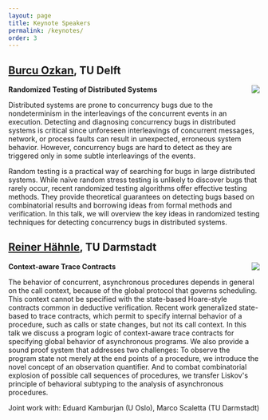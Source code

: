 ```yaml
---
layout: page
title: Keynote Speakers
permalink: /keynotes/
order: 3
---
```


## [Burcu Ozkan](https://burcuku.github.io/home/), TU Delft

<img src="{{ site.baseurl }}{% link assets/burcu.jpg %}" class="imageSpeaker" align="right"/>

**Randomized Testing of Distributed Systems**

Distributed systems are prone to concurrency bugs due to the nondeterminism in the interleavings of the concurrent events in an execution. Detecting and diagnosing concurrency bugs in distributed systems is critical since unforeseen interleavings of concurrent messages, network, or process faults can result in unexpected, erroneous system behavior. However, concurrency bugs are hard to detect as they are triggered only in some subtle interleavings of the events.

Random testing is a practical way of searching for bugs in large distributed systems. While naïve random stress testing is unlikely to discover bugs that rarely occur, recent randomized testing algorithms offer effective testing methods. They provide theoretical guarantees on detecting bugs based on combinatorial results and borrowing ideas from formal methods and verification. In this talk, we will overview the key ideas in randomized testing techniques for detecting concurrency bugs in distributed systems.

## [Reiner Hähnle](https://www.informatik.tu-darmstadt.de/se/gruppenmitglieder/groupmembers_detailseite_30784.en.jsp), TU Darmstadt

<img src="{{ site.baseurl }}{% link assets/reiner.jpg %}" class="imageSpeaker" align="right"/>

**Context-aware Trace Contracts**

The behavior of concurrent, asynchronous procedures depends in general on the call context, because of the global protocol that governs scheduling. This context cannot be specified with the state-based Hoare-style contracts common in deductive verification. Recent work generalized state-based to trace contracts, which permit to specify internal behavior of a procedure, such as calls or state changes, but not its call context. In this talk we discuss a program logic of context-aware trace contracts for specifying global behavior of asynchronous programs. We also provide a sound proof system that addresses two challenges: To observe the program state not merely at the end points of a procedure, we introduce the novel concept of an observation quantifier. And to combat combinatorial explosion of possible call sequences of procedures, we transfer Liskov's principle of behavioral subtyping to the analysis of asynchronous procedures.

Joint work with: Eduard Kamburjan (U Oslo), Marco Scaletta (TU Darmstadt)